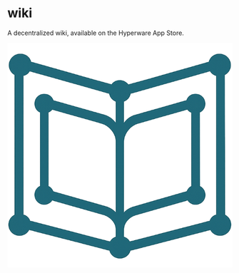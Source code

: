 # wiki

A decentralized wiki, available on the Hyperware App Store.

![wiki](./ui/public/assets/wiki.png)
